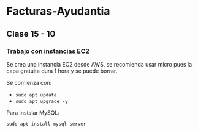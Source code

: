 # Facturas-Ayudantia


## Clase 15 - 10

### Trabajo con instancias EC2

Se crea una instancia EC2 desde AWS, se recomienda usar micro pues la capa gratuita dura 1 hora y se puede borrar.


Se comienza con:
 - `sudo apt update`
 - `sudo apt upgrade -y`


Para instalar MySQL:

`sudo apt install mysql-server`